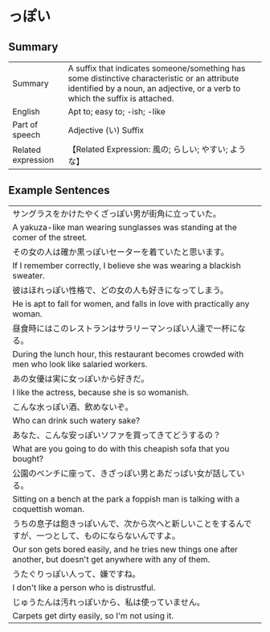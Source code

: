 # っぽい

## Summary

<table><tr>   <td>Summary</td>   <td>A suffix that indicates someone/something has some distinctive characteristic or an attribute identified by a noun, an adjective, or a verb to which the suffix is attached.</td></tr><tr>   <td>English</td>   <td>Apt to; easy to; -ish; -like</td></tr><tr>   <td>Part of speech</td>   <td>Adjective (い) Suffix</td></tr><tr>   <td>Related expression</td>   <td>【Related Expression: 風の; らしい; やすい; ような】</td></tr></table>

## Example Sentences

<table><tr><td>サングラスをかけたやくざっぽい男が街角に立っていた。</td></tr><tr><td>A yakuza-like man wearing sunglasses was standing at the comer of the street.</td></tr><tr><td>その女の人は確か黒っぽいセーターを着ていたと思います。</td></tr><tr><td>If I remember correctly, I believe she was wearing a blackish sweater.</td></tr><tr><td>彼はほれっぽい性格で、どの女の人も好きになってしまう。</td></tr><tr><td>He is apt to fall for women, and falls in love with practically any woman.</td></tr><tr><td>昼食時にはこのレストランはサラリーマンっぽい人達で一杯になる。</td></tr><tr><td>During the lunch hour, this restaurant becomes crowded with men who look like salaried workers.</td></tr><tr><td>あの女優は実に女っぽいから好きだ。</td></tr><tr><td>I like the actress, because she is so womanish.</td></tr><tr><td>こんな水っぽい酒、飲めないぞ。</td></tr><tr><td>Who can drink such watery sake?</td></tr><tr><td>あなた、こんな安っぽいソファを買ってきてどうするの？</td></tr><tr><td>What are you going to do with this cheapish sofa that you bought?</td></tr><tr><td>公園のベンチに座って、きざっぽい男とあだっぱい女が話している。</td></tr><tr><td>Sitting on a bench at the park a foppish man is talking with a coquettish woman.</td></tr><tr><td>うちの息子は飽きっぽいんで、次から次へと新しいことをするんですが、一つとして、ものにならないんですよ。</td></tr><tr><td>Our son gets bored easily, and he tries new things one after another, but doesn't get anywhere with any of them.</td></tr><tr><td>うたぐりっぽい人って、嫌ですね。</td></tr><tr><td>I don't like a person who is distrustful.</td></tr><tr><td>じゅうたんは汚れっぽいから、私は使っていません。</td></tr><tr><td>Carpets get dirty easily, so I'm not using it.</td></tr></table>

